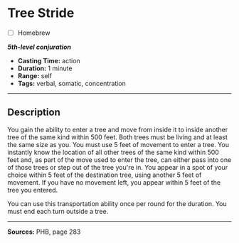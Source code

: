 # Tree Stride
- [ ] Homebrew

***5th-level conjuration***
- **Casting Time:** action
- **Duration:** 1 minute
- **Range:** self
- **Tags:** verbal, somatic, concentration

---

## Description
You gain the ability to enter a tree and move from inside it to inside another tree of the same kind within 500 feet.
Both trees must be living and at least the same size as you.
You must use 5 feet of movement to enter a tree.
You instantly know the location of all other trees of the same kind within 500 feet and, as part of the move used to enter the tree, can either pass into one of those trees or step out of the tree you're in.
You appear in a spot of your choice within 5 feet of the destination tree, using another 5 feet of movement.
If you have no movement left, you appear within 5 feet of the tree you entered.

You can use this transportation ability once per round for the duration.
You must end each turn outside a tree.

---

**Sources:** PHB, page 283
